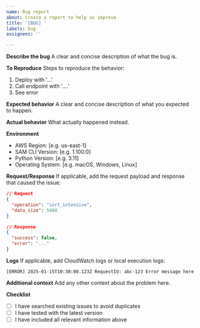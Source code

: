 ```yaml
---
name: Bug report
about: Create a report to help us improve
title: '[BUG] '
labels: bug
assignees: ''

---
```


**Describe the bug**
A clear and concise description of what the bug is.

**To Reproduce**
Steps to reproduce the behavior:
1. Deploy with '...'
2. Call endpoint with '....'
3. See error

**Expected behavior**
A clear and concise description of what you expected to happen.

**Actual behavior**
What actually happened instead.

**Environment**
- AWS Region: [e.g. us-east-1]
- SAM CLI Version: [e.g. 1.100.0]
- Python Version: [e.g. 3.11]
- Operating System: [e.g. macOS, Windows, Linux]

**Request/Response**
If applicable, add the request payload and response that caused the issue:

```json
// Request
{
  "operation": "sort_intensive",
  "data_size": 5000
}

// Response
{
  "success": false,
  "error": "..."
}
```

**Logs**
If applicable, add CloudWatch logs or local execution logs:

```
[ERROR] 2025-01-15T10:30:00.123Z RequestId: abc-123 Error message here
```

**Additional context**
Add any other context about the problem here.

**Checklist**
- [ ] I have searched existing issues to avoid duplicates
- [ ] I have tested with the latest version
- [ ] I have included all relevant information above